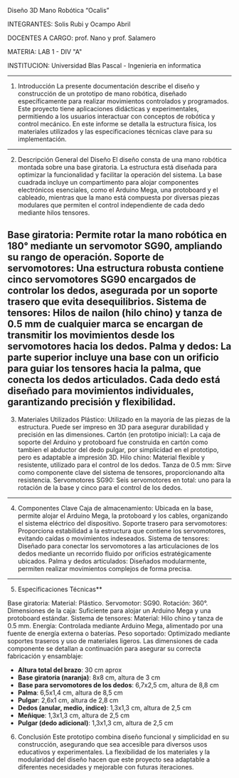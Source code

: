 

 Diseño 3D Mano Robótica “Ocalis”
 

INTEGRANTES: Solis Rubi y Ocampo Abril

DOCENTES A CARGO: prof. Nano y prof. Salamero

MATERIA: LAB 1 - DIV "A"

INSTITUCION: Universidad Blas Pascal - Ingenieria en informatica


---
1. Introducción
La presente documentación describe el diseño y construcción de un prototipo de mano robótica, diseñado específicamente para realizar movimientos controlados y programados. Este proyecto tiene aplicaciones didácticas y experimentales, permitiendo a los usuarios interactuar con conceptos de robótica y control mecánico. En este informe se detalla la estructura física, los materiales utilizados y las especificaciones técnicas clave para su implementación.

----
2. Descripción General del Diseño
El diseño consta de una mano robótica montada sobre una base giratoria. La estructura está diseñada para optimizar la funcionalidad y facilitar la operación del sistema. La base cuadrada incluye un compartimento para alojar componentes electrónicos esenciales, como el Arduino Mega, una protoboard y el cableado, mientras que la mano está compuesta por diversas piezas modulares que permiten el control independiente de cada dedo mediante hilos tensores.

Base giratoria: Permite rotar la mano robótica en 180° mediante un servomotor SG90, ampliando su rango de operación.
Soporte de servomotores: Una estructura robusta contiene cinco servomotores SG90 encargados de controlar los dedos, asegurada por un soporte trasero que evita desequilibrios.
Sistema de tensores: Hilos de nailon (hilo chino) y tanza de 0.5 mm de cualquier marca se encargan de transmitir los movimientos desde los servomotores hacia los dedos.
Palma y dedos: La parte superior incluye una base con un orificio para guiar los tensores hacia la palma, que conecta los dedos articulados. Cada dedo está diseñado para movimientos individuales, garantizando precisión y flexibilidad.
---

3. Materiales Utilizados
Plástico:
Utilizado en la mayoría de las piezas de la estructura. Puede ser impreso en 3D para asegurar durabilidad y precisión en las dimensiones.
Cartón (en prototipo inicial):
La caja de soporte  del Arduino y protoboard fue construida en cartón como tambien el abductor del dedo pulgar, por simplicidad en el prototipo, pero es adaptable a impresión 3D.
Hilo chino:
Material flexible y resistente, utilizado para el control de los dedos.
Tanza de 0.5 mm:
Sirve como componente clave del sistema de tensores, proporcionando alta resistencia.
Servomotores SG90:
Seis servomotores en total: uno para la rotación de la base y cinco para el control de los dedos.
---

4. Componentes Clave
Caja de almacenamiento:
Ubicada en la base, permite alojar el Arduino Mega, la protoboard y los cables, organizando el sistema eléctrico del dispositivo.
Soporte trasero para servomotores:
Proporciona estabilidad a la estructura que contiene los servomotores, evitando caídas o movimientos indeseados.
Sistema de tensores:
Diseñado para conectar los servomotores a las articulaciones de los dedos mediante un recorrido fluido por orificios estratégicamente ubicados.
Palma y dedos articulados:
Diseñados modularmente, permiten realizar movimientos complejos de forma precisa.

---

5. Especificaciones Técnicas**

Base giratoria:
Material: Plástico.
Servomotor: SG90.
Rotación: 360°.
Dimensiones de la caja:
Suficiente para alojar un Arduino Mega y una protoboard estándar.
Sistema de tensores:
Material: Hilo chino y tanza de 0.5 mm.
Energía:
Controlada mediante Arduino Mega, alimentado por una fuente de energía externa o baterías.
Peso soportado:
Optimizado mediante soportes traseros y uso de materiales ligeros.
Las dimensiones de cada componente se detallan a continuación para asegurar su correcta fabricación y ensamblaje:

- **Altura total del brazo**: 30 cm aprox
- **Base giratoria (naranja)**: 8x8 cm, altura de 3 cm
- **Base para servomotores de los dedos**: 6,7x2,5 cm, altura de 8,8 cm
- **Palma**: 6,5x1,4 cm, altura de 8,5 cm
- **Pulgar**: 2,6x1 cm, altura de 2,8 cm
- **Dedos (anular, medio, índice)**: 1,3x1,3 cm, altura de 2,5 cm
- **Meñique**: 1,3x1,3 cm, altura de 2,5 cm
- **Pulgar (dedo adicional)**: 1,3x1,3 cm, altura de 2,5 cm

6. Conclusión
Este prototipo combina diseño funcional y simplicidad en su construcción, asegurando que sea accesible para diversos usos educativos y experimentales. La flexibilidad de los materiales y la modularidad del diseño hacen que este proyecto sea adaptable a diferentes necesidades y mejorable con futuras iteraciones.


